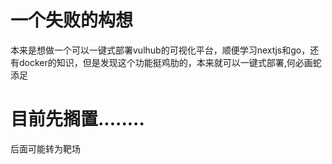 # 一个失败的构想

本来是想做一个可以一键式部署vulhub的可视化平台，顺便学习nextjs和go，还有docker的知识，但是发现这个功能挺鸡肋的，本来就可以一键式部署,何必画蛇添足



# 目前先搁置........
后面可能转为靶场
